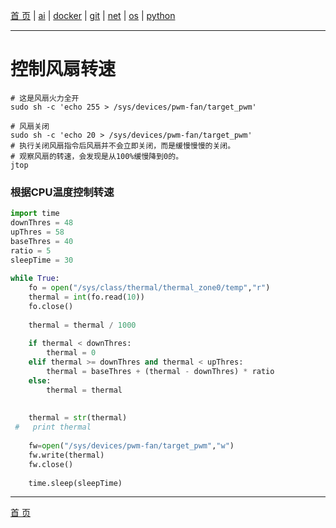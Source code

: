 [首 页](https://patrickj-fd.github.io/index) | [ai](https://patrickj-fd.github.io/mdfiles/ai/index) | [docker](https://patrickj-fd.github.io/mdfiles/docker/index) | [git](https://patrickj-fd.github.io/mdfiles/git/index) | [net](https://patrickj-fd.github.io/mdfiles/net/index) | [os](https://patrickj-fd.github.io/mdfiles/os/index) | [python](https://patrickj-fd.github.io/mdfiles/python/index)

---

# 控制风扇转速
```shell
# 这是风扇火力全开
sudo sh -c 'echo 255 > /sys/devices/pwm-fan/target_pwm'

# 风扇关闭
sudo sh -c 'echo 20 > /sys/devices/pwm-fan/target_pwm'
# 执行关闭风扇指令后风扇并不会立即关闭，而是缓慢慢慢的关闭。
# 观察风扇的转速，会发现是从100%缓慢降到0的。
jtop
```

### 根据CPU温度控制转速
```python
import time
downThres = 48
upThres = 58
baseThres = 40
ratio = 5
sleepTime = 30
 
while True:
    fo = open("/sys/class/thermal/thermal_zone0/temp","r")
    thermal = int(fo.read(10))
    fo.close()
 
    thermal = thermal / 1000
 
    if thermal < downThres:
        thermal = 0
    elif thermal >= downThres and thermal < upThres:
        thermal = baseThres + (thermal - downThres) * ratio
    else:
        thermal = thermal
 
 
    thermal = str(thermal)
 #   print thermal
 
    fw=open("/sys/devices/pwm-fan/target_pwm","w")
    fw.write(thermal)
    fw.close()
 
    time.sleep(sleepTime)
```

---

[首 页](https://patrickj-fd.github.io/index)
